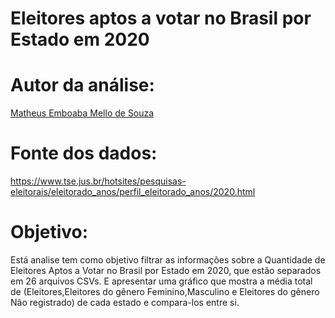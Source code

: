 # Eleitores aptos a votar no Brasil por Estado em 2020

# Autor da análise:

[Matheus Emboaba Mello de Souza](https://github.com/MatheusEmboabaTeteu)

# Fonte dos dados:

https://www.tse.jus.br/hotsites/pesquisas-eleitorais/eleitorado_anos/perfil_eleitorado_anos/2020.html

# Objetivo:

Está analise tem como objetivo filtrar as informações sobre a Quantidade de Eleitores Aptos a Votar no Brasil por Estado em 2020, que estão separados em 26 arquivos CSVs. E apresentar uma gráfico que mostra a média total de (Eleitores,Eleitores do gênero Feminino,Masculino e Eleitores do gênero Não registrado) de cada estado e compara-los entre si.
